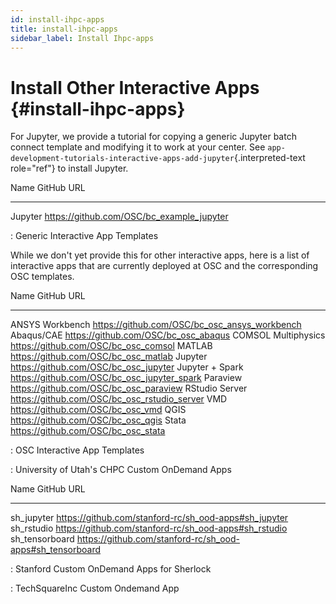 ```yaml
---
id: install-ihpc-apps
title: install-ihpc-apps
sidebar_label: Install Ihpc-apps
---
```

Install Other Interactive Apps {#install-ihpc-apps}
==============================

For Jupyter, we provide a tutorial for copying a generic Jupyter batch
connect template and modifying it to work at your center. See
`app-development-tutorials-interactive-apps-add-jupyter`{.interpreted-text
role="ref"} to install Jupyter.

  Name      GitHub URL
  --------- ---------------------------------------------
  Jupyter   <https://github.com/OSC/bc_example_jupyter>

  : Generic Interactive App Templates

While we don\'t yet provide this for other interactive apps, here is a
list of interactive apps that are currently deployed at OSC and the
corresponding OSC templates.

  Name                  GitHub URL
  --------------------- -------------------------------------------------
  ANSYS Workbench       <https://github.com/OSC/bc_osc_ansys_workbench>
  Abaqus/CAE            <https://github.com/OSC/bc_osc_abaqus>
  COMSOL Multiphysics   <https://github.com/OSC/bc_osc_comsol>
  MATLAB                <https://github.com/OSC/bc_osc_matlab>
  Jupyter               <https://github.com/OSC/bc_osc_jupyter>
  Jupyter + Spark       <https://github.com/OSC/bc_osc_jupyter_spark>
  Paraview              <https://github.com/OSC/bc_osc_paraview>
  RStudio Server        <https://github.com/OSC/bc_osc_rstudio_server>
  VMD                   <https://github.com/OSC/bc_osc_vmd>
  QGIS                  <https://github.com/OSC/bc_osc_qgis>
  Stata                 <https://github.com/OSC/bc_osc_stata>

  : OSC Interactive App Templates

  : University of Utah\'s CHPC Custom OnDemand Apps

  Name              GitHub URL
  ----------------- -------------------------------------------------------------
  sh\_jupyter       <https://github.com/stanford-rc/sh_ood-apps#sh_jupyter>
  sh\_rstudio       <https://github.com/stanford-rc/sh_ood-apps#sh_rstudio>
  sh\_tensorboard   <https://github.com/stanford-rc/sh_ood-apps#sh_tensorboard>

  : Stanford Custom OnDemand Apps for Sherlock

  : TechSquareInc Custom Ondemand App
